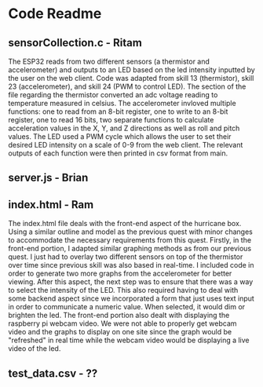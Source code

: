# Code Readme

## sensorCollection.c - Ritam

The ESP32 reads from two different sensors (a thermistor and accelerometer) and outputs to an LED based on the led intensity inputted by the user on the web client. Code was adapted from skill 13 (thermistor), skill 23 (accelerometer), and skill 24 (PWM to control LED). The section of the file regarding the thermistor converted an adc voltage reading to temperature measured in celsius. The accelerometer invloved multiple functions: one to read from an 8-bit register, one to write to an 8-bit register, one to read 16 bits, two separate functions to calculate acceleration values in the X, Y, and Z directions as well as roll and pitch values. The LED used a PWM cycle which allows the user to set their desired LED intensity on a scale of 0-9 from the web client. The relevant outputs of each function were then printed in csv format from main.

## server.js - Brian

## index.html - Ram

The index.html file deals with the front-end aspect of the hurricane box. Using a similar outline and model as the previous quest with minor changes to accommodate the necessary requirements from this quest. Firstly, in the front-end portion, I adapted similar graphing methods as from our previous quest. I just had to overlay two different sensors on top of the thermistor over time since previous skill was also based in real-time. I included code in order to generate two more graphs from the accelerometer for better viewing. After this aspect, the next step was to ensure that there was a way to select the intensity of the LED. This also required having to deal with some backend aspect since we incorporated a form that just uses text input in order to communicate a numeric value. When selected, it would dim or brighten the led. The front-end portion also dealt with displaying the raspberry pi webcam video. We were not able to properly get webcam video and the graphs to display on one site since the graph would be "refreshed" in real time while the webcam video would be displaying a live video of the led.

## test_data.csv - ??
